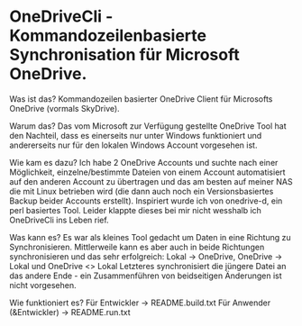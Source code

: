 # OneDriveCli - Kommandozeilenbasierte Synchronisation für Microsoft OneDrive.

Was ist das?
Kommandozeilen basierter OneDrive Client für Microsofts OneDrive (vormals SkyDrive).

Warum das?
Das vom Microsoft zur Verfügung gestellte OneDrive Tool hat den Nachteil, dass es
einerseits nur unter Windows funktioniert und andererseits nur für den lokalen
Windows Account vorgesehen ist.

Wie kam es dazu?
Ich habe 2 OneDrive Accounts und suchte nach einer Möglichkeit, einzelne/bestimmte
Dateien von einem Account automatisiert auf den anderen Account zu übertragen und
das am besten auf meiner NAS die mit Linux betrieben wird (die dann auch noch ein
Versionsbasiertes Backup beider Accounts erstellt).
Inspiriert wurde ich von onedrive-d, ein perl basiertes Tool. Leider klappte dieses
bei mir nicht wesshalb ich OneDriveCli ins Leben rief.

Was kann es?
Es war als kleines Tool gedacht um Daten in eine Richtung zu Synchronisieren.
Mittlerweile kann es aber auch in beide Richtungen synchronisieren und das sehr
erfolgreich: Lokal -> OneDrive, OneDrive -> Lokal und OneDrive <> Lokal
Letzteres synchronisiert die jüngere Datei an das andere Ende - ein Zusammenführen
von beidseitigen Änderungen ist nicht vorgesehen.

Wie funktioniert es?
Für Entwickler -> README.build.txt
Für Anwender (&Entwickler) -> README.run.txt
